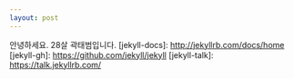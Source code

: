 ```yaml
---
layout: post
---
```

안녕하세요. 28살 곽태범입니다.
[jekyll-docs]: http://jekyllrb.com/docs/home
[jekyll-gh]:   https://github.com/jekyll/jekyll
[jekyll-talk]: https://talk.jekyllrb.com/
